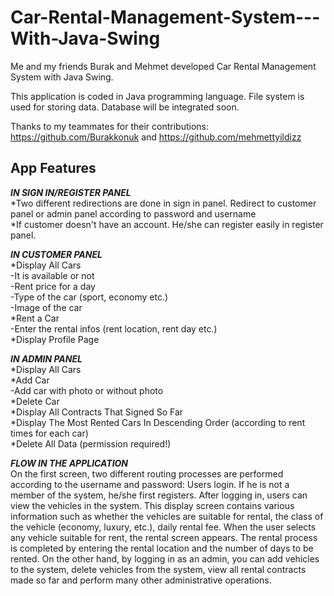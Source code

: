 # Car-Rental-Management-System---With-Java-Swing

Me and my friends Burak and Mehmet developed Car Rental Management System with Java Swing. <br />

This application is coded in Java programming language. File system is used for storing data. Database will be integrated soon. <br />

Thanks to my teammates for their contributions: https://github.com/Burakkonuk and https://github.com/mehmettyildizz

## App Features
***IN SIGN IN/REGISTER PANEL***<br />
*Two different redirections are done in sign in panel. Redirect to customer panel or admin panel according to password and username<br />
*If customer doesn't have an account. He/she can register easily in register panel.

***IN CUSTOMER PANEL***<br />
*Display All Cars <br />
-It is available or not <br />
-Rent price for a day <br />
-Type of the car (sport, economy etc.) <br />
-Image of the car <br />
*Rent a Car <br />
-Enter the rental infos (rent location, rent day etc.) <br />
*Display Profile Page <br />


***IN ADMIN PANEL***<br />
*Display All Cars <br />
*Add Car <br />
-Add car with photo or without photo <br />
*Delete Car <br />
*Display All Contracts That Signed So Far <br />
*Display The Most Rented Cars In Descending Order (according to rent times for each car) <br />
*Delete All Data (permission required!) <br />

***FLOW IN THE APPLICATION***<br />
On the first screen, two different routing processes are performed according to the username and password:
Users login. If he is not a member of the system, he/she first registers. After logging in, users can view the vehicles in the system. This display screen contains various information such as whether the vehicles are suitable for rental, the class of the vehicle (economy, luxury, etc.), daily rental fee. When the user selects any vehicle suitable for rent, the rental screen appears. The rental process is completed by entering the rental location and the number of days to be rented.
On the other hand, by logging in as an admin, you can add vehicles to the system, delete vehicles from the system, view all rental contracts made so far and perform many other administrative operations.
